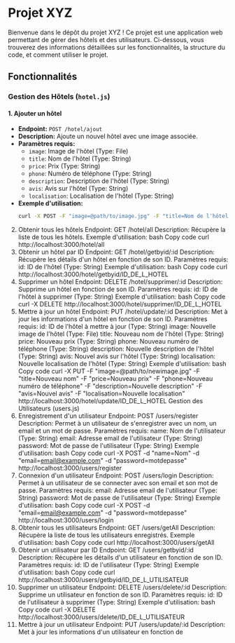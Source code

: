 # Projet XYZ

Bienvenue dans le dépôt du projet XYZ ! Ce projet est une application web permettant de gérer des hôtels et des utilisateurs. Ci-dessous, vous trouverez des informations détaillées sur les fonctionnalités, la structure du code, et comment utiliser le projet.

## Fonctionnalités

### Gestion des Hôtels (`hotel.js`)

#### 1. Ajouter un hôtel
- **Endpoint:** `POST /hotel/ajout`
- **Description:** Ajoute un nouvel hôtel avec une image associée.
- **Paramètres requis:**
  - `image`: Image de l'hôtel (Type: File)
  - `title`: Nom de l'hôtel (Type: String)
  - `price`: Prix (Type: String)
  - `phone`: Numéro de téléphone (Type: String)
  - `description`: Description de l'hôtel (Type: String)
  - `avis`: Avis sur l'hôtel (Type: String)
  - `localisation`: Localisation de l'hôtel (Type: String)
- **Exemple d'utilisation:**
  ```bash
  curl -X POST -F "image=@path/to/image.jpg" -F "title=Nom de l'hôtel" -F "price=Prix" -F "phone=Numéro de téléphone" -F "description=Description de l'hôtel" -F "avis=Avis sur l'hôtel" -F "localisation=Localisation de l'hôtel" http://localhost:3000/hotel/ajout
2. Obtenir tous les hôtels
Endpoint: GET /hotel/all
Description: Récupère la liste de tous les hôtels.
Exemple d'utilisation:
bash
Copy code
curl http://localhost:3000/hotel/all
3. Obtenir un hôtel par ID
Endpoint: GET /hotel/getbyid/:id
Description: Récupère les détails d'un hôtel en fonction de son ID.
Paramètres requis:
id: ID de l'hôtel (Type: String)
Exemple d'utilisation:
bash
Copy code
curl http://localhost:3000/hotel/getbyid/ID_DE_L_HOTEL
4. Supprimer un hôtel
Endpoint: DELETE /hotel/supprimer/:id
Description: Supprime un hôtel en fonction de son ID.
Paramètres requis:
id: ID de l'hôtel à supprimer (Type: String)
Exemple d'utilisation:
bash
Copy code
curl -X DELETE http://localhost:3000/hotel/supprimer/ID_DE_L_HOTEL
5. Mettre à jour un hôtel
Endpoint: PUT /hotel/update/:id
Description: Met à jour les informations d'un hôtel en fonction de son ID.
Paramètres requis:
id: ID de l'hôtel à mettre à jour (Type: String)
image: Nouvelle image de l'hôtel (Type: File)
title: Nouveau nom de l'hôtel (Type: String)
price: Nouveau prix (Type: String)
phone: Nouveau numéro de téléphone (Type: String)
description: Nouvelle description de l'hôtel (Type: String)
avis: Nouvel avis sur l'hôtel (Type: String)
localisation: Nouvelle localisation de l'hôtel (Type: String)
Exemple d'utilisation:
bash
Copy code
curl -X PUT -F "image=@path/to/newimage.jpg" -F "title=Nouveau nom" -F "price=Nouveau prix" -F "phone=Nouveau numéro de téléphone" -F "description=Nouvelle description" -F "avis=Nouvel avis" -F "localisation=Nouvelle localisation" http://localhost:3000/hotel/update/ID_DE_L_HOTEL
Gestion des Utilisateurs (users.js)
1. Enregistrement d'un utilisateur
Endpoint: POST /users/register
Description: Permet à un utilisateur de s'enregistrer avec un nom, un email et un mot de passe.
Paramètres requis:
name: Nom de l'utilisateur (Type: String)
email: Adresse email de l'utilisateur (Type: String)
password: Mot de passe de l'utilisateur (Type: String)
Exemple d'utilisation:
bash
Copy code
curl -X POST -d "name=Nom" -d "email=email@example.com" -d "password=motdepasse" http://localhost:3000/users/register
2. Connexion d'un utilisateur
Endpoint: POST /users/login
Description: Permet à un utilisateur de se connecter avec son email et son mot de passe.
Paramètres requis:
email: Adresse email de l'utilisateur (Type: String)
password: Mot de passe de l'utilisateur (Type: String)
Exemple d'utilisation:
bash
Copy code
curl -X POST -d "email=email@example.com" -d "password=motdepasse" http://localhost:3000/users/login
3. Obtenir tous les utilisateurs
Endpoint: GET /users/getAll
Description: Récupère la liste de tous les utilisateurs enregistrés.
Exemple d'utilisation:
bash
Copy code
curl http://localhost:3000/users/getAll
4. Obtenir un utilisateur par ID
Endpoint: GET /users/getbyid/:id
Description: Récupère les détails d'un utilisateur en fonction de son ID.
Paramètres requis:
id: ID de l'utilisateur (Type: String)
Exemple d'utilisation:
bash
Copy code
curl http://localhost:3000/users/getbyid/ID_DE_L_UTILISATEUR
5. Supprimer un utilisateur
Endpoint: DELETE /users/delete/:id
Description: Supprime un utilisateur en fonction de son ID.
Paramètres requis:
id: ID de l'utilisateur à supprimer (Type: String)
Exemple d'utilisation:
bash
Copy code
curl -X DELETE http://localhost:3000/users/delete/ID_DE_L_UTILISATEUR
6. Mettre à jour un utilisateur
Endpoint: PUT /users/update/:id
Description: Met à jour les informations d'un utilisateur en fonction de
